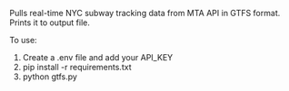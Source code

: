 Pulls real-time NYC subway tracking data from MTA API in GTFS format.
Prints it to output file.

To use:
1. Create a .env file and add your API_KEY
2. pip install -r requirements.txt
3. python gtfs.py

